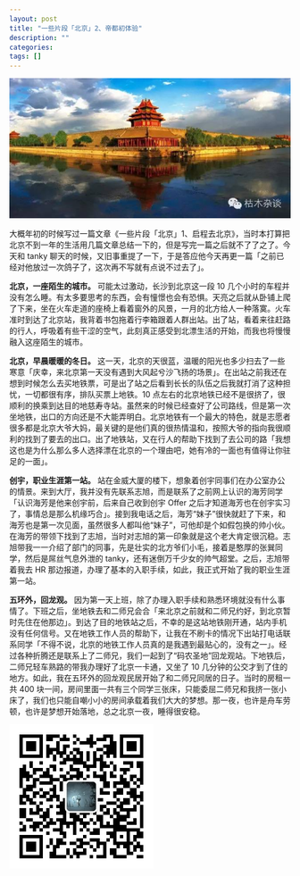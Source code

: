 ```yaml
---
layout: post
title: "一些片段「北京」2、帝都初体验"
description: ""
categories:
tags: []
---
```


![北京](/images/beijing2.jpg)

大概年初的时候写过一篇文章《一些片段「北京」1、启程去北京》，当时本打算把北京不到一年的生活用几篇文章总结一下的，但是写完一篇之后就不了了之了。今天和 tanky 聊天的时候，又旧事重提了一下，于是答应他今天再更一篇「之前已经对他放过一次鸽子了，这次再不写就有点说不过去了」。

__北京，一座陌生的城市。__ 可能太过激动，长沙到北京这一段 10 几个小时的车程并没有怎么睡。有太多要思考的东西，会有憧憬也会有恐惧。天亮之后就从卧铺上爬了下来，坐在火车走道的座椅上看着窗外的风景，一月的北方给人一种落寞。火车准时到达了北京站，我背着书包拖着行李箱跟着人群出站。出了站，看着来往赶路的行人，呼吸着有些干涩的空气，此刻真正感受到北漂生活的开始，而我也将慢慢融入这座陌生的城市。

__北京，早晨暖暖的冬日。__ 这一天，北京的天很蓝，温暖的阳光也多少扫去了一些寒意「庆幸，来北京第一天没有遇到大风起兮沙飞扬的场景」。在出站之前我还在想到时候怎么去买地铁票，可是出了站之后看到长长的队伍之后我就打消了这种担忧，一切都很有序，排队买票上地铁。10 点左右的北京地铁已经不是很挤了，很顺利的换乘到达目的地慈寿寺站。虽然来的时候已经查好了公司路线，但是第一次坐地铁，出口的方向还是不大能弄明白。北京地铁有一个最大的特色，就是志愿者很多都是北京大爷大妈，最关键的是他们真的很热情温和，按照大爷的指向我很顺利的找到了要去的出口。出了地铁站，又在行人的帮助下找到了去公司的路「我想这也是为什么那么多人选择漂在北京的一个理由吧，她有冷的一面也有值得让你驻足的一面」。

__创宇，职业生涯第一站。__ 站在金威大厦的楼下，想象着创宇同事们在办公室办公的情景。来到大厅，我并没有先联系志旭，而是联系了之前网上认识的海芳同学「认识海芳是他来创宇前，后来自己收到创宇 Offer 之后才知道海芳也在创宇实习了，事情总是那么机缘巧合」。接到我电话之后，海芳“妹子”很快就赶了下来，和海芳也是第一次见面，虽然很多人都叫他“妹子”，可他却是个如假包换的帅小伙。在海芳的带领下找到了志旭，当时对志旭的第一印象就是这个老大肯定很沉稳。志旭带我一一介绍了部门的同事，先是壮实的北方爷们小毛，接着是憨厚的张巽同学，然后是屌丝气息外泄的 tanky，还有迷倒万千少女的帅气超堂。之后，志旭带着我去 HR 那边报道，办理了基本的入职手续，如此，我正式开始了我的职业生涯第一站。

__五环外，回龙观。__ 因为第一天上班，除了办理入职手续和熟悉环境就没有什么事情了。下班之后，坐地铁去和二师兄会合「来北京之前就和二师兄约好，到北京暂时先住在他那边」。到达了目的地铁站之后，不幸的是这站地铁刚开通，站内手机没有任何信号。又在地铁工作人员的帮助下，让我在不刷卡的情况下出站打电话联系同学「不得不说，北京的地铁工作人员真的是我遇到最贴心的，没有之一」。经过各种折腾还是联系上了二师兄，我们一起到了“码农圣地”回龙观站。下地铁后，二师兄轻车熟路的带我办理好了北京一卡通，又坐了 10 几分钟的公交才到了住的地方。如此，我在五环外的回龙观民居开始了和二师兄同居的日子。当时的房租一共 400 块一间，房间里面一共有三个同学三张床，只能委屈二师兄和我挤一张小床了，我们也只能自嘲小小的房间承载着我们大大的梦想。那一夜，也许是舟车劳顿，也许是梦想开始落地，总之北京一夜，睡得很安稳。

![微信公众号](/images/weixin.jpg)
